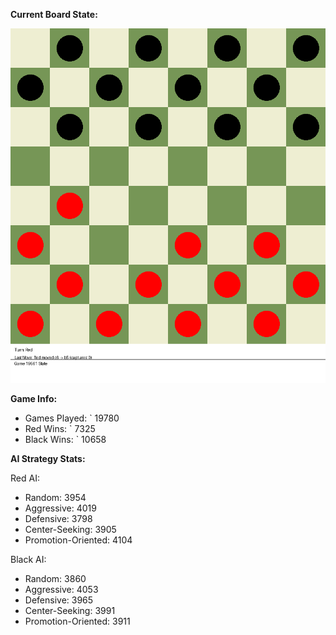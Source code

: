 
**Current Board State:**  
<!-- START_GIF -->
![Checkers Game](./checkers_game.gif)
<!-- END_GIF -->

**Game Info:**  
- Games Played: `<!-- GAMES_PLAYED --> 19780
- Red Wins: `<!-- RED_WINS --> 7325
- Black Wins: `<!-- BLACK_WINS --> 10658

<!-- AI_STATS -->
**AI Strategy Stats:**

Red AI:
- Random: 3954
- Aggressive: 4019
- Defensive: 3798
- Center-Seeking: 3905
- Promotion-Oriented: 4104

Black AI:
- Random: 3860
- Aggressive: 4053
- Defensive: 3965
- Center-Seeking: 3991
- Promotion-Oriented: 3911
